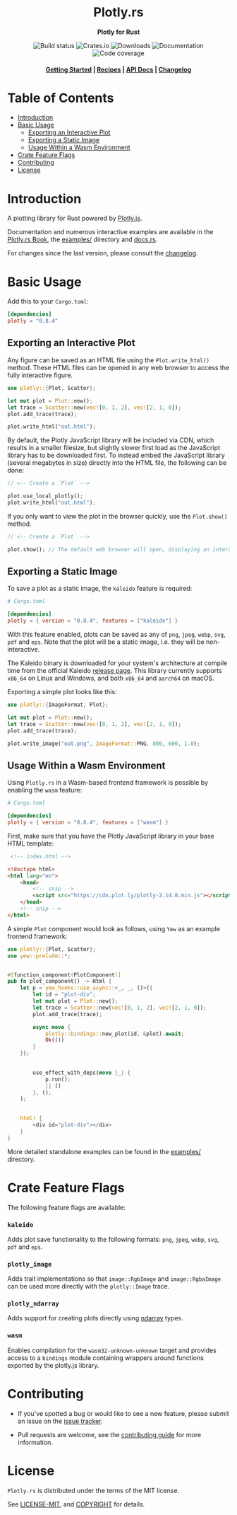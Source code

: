 <div align="center">
  <h1>Plotly.rs</h1>
  <p><strong>Plotly for Rust</strong></p>
  <p>
    <a href="https://github.com/igiagkiozis/plotly/actions?query=branch%3Amaster" style="text-decoration: none!important;">
        <img src="https://img.shields.io/github/actions/workflow/status/igiagkiozis/plotly/ci.yml?branch=master" alt="Build status">
    </a>
    <a href="https://crates.io/crates/plotly" style="text-decoration: none!important;">
        <img src="https://img.shields.io/crates/v/plotly.svg" alt="Crates.io">
    </a>
    <a href="https://crates.io/crates/plotly" style="text-decoration: none!important;">
        <img src="https://img.shields.io/crates/d/plotly" alt="Downloads">
    </a>
	<a href="https://docs.rs/plotly" style="text-decoration: none!important;">
        <img src="https://img.shields.io/badge/docs.rs-plotly-green" alt="Documentation">
    </a>
	<a href="https://app.codecov.io/github/igiagkiozis/plotly" style="text-decoration: none!important;">
        <img src="https://img.shields.io/codecov/c/github/igiagkiozis/plotly" alt="Code coverage">
    </a>
  </p>
  <h4>
    <a href="https://igiagkiozis.github.io/plotly/content/getting_started.html">Getting Started</a>
    <span> | </span>
    <a href="https://igiagkiozis.github.io/plotly/content/recipes.html">Recipes</a>
    <span> | </span>
    <a href="https://docs.rs/crate/plotly/">API Docs</a>
    <span> | </span>
    <a href="https://github.com/igiagkiozis/plotly/blob/master/CHANGELOG.md">Changelog</a>
  </h4>
</div>

# Table of Contents

* [Introduction](#introduction)
* [Basic Usage](#basic-usage)
    * [Exporting an Interactive Plot](#exporting-an-interactive-plot)
    * [Exporting a Static Image](#exporting-a-static-image)
    * [Usage Within a Wasm Environment](#usage-within-a-wasm-environment)
* [Crate Feature Flags](#crate-feature-flags)
* [Contributing](#contributing)
* [License](#license)

# Introduction

A plotting library for Rust powered by [Plotly.js](https://plot.ly/javascript/).

Documentation and numerous interactive examples are available in the [Plotly.rs Book](https://igiagkiozis.github.io/plotly/content/getting_started.html), the [examples/](https://github.com/igiagkiozis/plotly/tree/master/examples) directory and [docs.rs](https://docs.rs/crate/plotly).


For changes since the last version, please consult the [changelog](https://github.com/igiagkiozis/plotly/blob/master/CHANGELOG.md).

# Basic Usage

Add this to your `Cargo.toml`:

```toml
[dependencies]
plotly = "0.8.4"
```

## Exporting an Interactive Plot

Any figure can be saved as an HTML file using the `Plot.write_html()` method. These HTML files can be opened in any web browser to access the fully interactive figure.

```rust
use plotly::{Plot, Scatter};

let mut plot = Plot::new();
let trace = Scatter::new(vec![0, 1, 2], vec![2, 1, 0]);
plot.add_trace(trace);

plot.write_html("out.html");
```

By default, the Plotly JavaScript library will be included via CDN, which results in a smaller filesize, but slightly slower first load as the JavaScript library has to be downloaded first. To instead embed the JavaScript library (several megabytes in size) directly into the HTML file, the following can be done:

```rust
// <-- Create a `Plot` -->

plot.use_local_plotly();
plot.write_html("out.html");
```

If you only want to view the plot in the browser quickly, use the `Plot.show()` method.

```rust
// <-- Create a `Plot` -->

plot.show(); // The default web browser will open, displaying an interactive plot
```

## Exporting a Static Image

To save a plot as a static image, the `kaleido` feature is required:

```toml
# Cargo.toml

[dependencies]
plotly = { version = "0.8.4", features = ["kaleido"] }
```

With this feature enabled, plots can be saved as any of `png`, `jpeg`, `webp`, `svg`, `pdf` and `eps`. Note that the plot will be a static image, i.e. they will be non-interactive.

The Kaleido binary is downloaded for your system's architecture at compile time from the official Kaleido [release page](https://github.com/plotly/Kaleido/releases). This library currently supports `x86_64` on Linux and Windows, and both `x86_64` and `aarch64` on macOS.

Exporting a simple plot looks like this:

```rust
use plotly::{ImageFormat, Plot};

let mut plot = Plot::new();
let trace = Scatter::new(vec![0, 1, 2], vec![2, 1, 0]);
plot.add_trace(trace);

plot.write_image("out.png", ImageFormat::PNG, 800, 600, 1.0);
```

## Usage Within a Wasm Environment

Using `Plotly.rs` in a Wasm-based frontend framework is possible by enabling the `wasm` feature:

```toml
# Cargo.toml

[dependencies]
plotly = { version = "0.8.4", features = ["wasm"] }
```

First, make sure that you have the Plotly JavaScript library in your base HTML template:

```html
 <!-- index.html -->

<!doctype html>
<html lang="en">
    <head>
        <!-- snip -->
        <script src="https://cdn.plot.ly/plotly-2.14.0.min.js"></script>
    </head>
    <!-- snip -->
</html>
```

A simple `Plot` component would look as follows, using `Yew` as an example frontend framework:

```rust
use plotly::{Plot, Scatter};
use yew::prelude::*;


#[function_component(PlotComponent)]
pub fn plot_component() -> Html {
    let p = yew_hooks::use_async::<_, _, ()>({
        let id = "plot-div";
        let mut plot = Plot::new();
        let trace = Scatter::new(vec![0, 1, 2], vec![2, 1, 0]);
        plot.add_trace(trace);

        async move {
            plotly::bindings::new_plot(id, &plot).await;
            Ok(())
        }
    });

    
        use_effect_with_deps(move |_| {
            p.run();
            || ()
        }, (),
    );
    

    html! {
        <div id="plot-div"></div>
    }
}
```

More detailed standalone examples can be found in the [examples/](https://github.com/igiagkiozis/plotly/tree/master/examples) directory.

# Crate Feature Flags

The following feature flags are available:

### `kaleido`

Adds plot save functionality to the following formats: `png`, `jpeg`, `webp`, `svg`, `pdf` and `eps`.

### `plotly_image`

Adds trait implementations so that `image::RgbImage` and `image::RgbaImage` can be used more directly with the `plotly::Image` trace.

### `plotly_ndarray`

Adds support for creating plots directly using [ndarray](https://github.com/rust-ndarray/ndarray) types.

### `wasm`

Enables compilation for the `wasm32-unknown-unknown` target and provides access to a `bindings` module containing wrappers around functions exported by the plotly.js library.

# Contributing

* If you've spotted a bug or would like to see a new feature, please submit an issue on the [issue tracker](https://github.com/igiagkiozis/plotly/issues).

* Pull requests are welcome, see the [contributing guide](https://github.com/igiagkiozis/plotly/blob/master/CONTRIBUTING.md) for more information.

# License

`Plotly.rs` is distributed under the terms of the MIT license.

See [LICENSE-MIT](https://github.com/igiagkiozis/plotly/blob/master/LICENSE-MIT), and [COPYRIGHT](https://github.com/igiagkiozis/plotly/blob/master/COPYRIGHT) for details.
